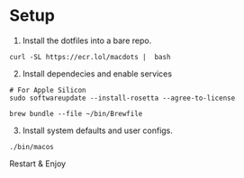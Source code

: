 # Setup

1. Install the dotfiles into a bare repo.

```shell
curl -SL https://ecr.lol/macdots |  bash
```

2. Install dependecies and enable services

```shell
# For Apple Silicon
sudo softwareupdate --install-rosetta --agree-to-license

brew bundle --file ~/bin/Brewfile

```

3. Install system defaults and user configs.

```shell
./bin/macos
```

Restart & Enjoy
